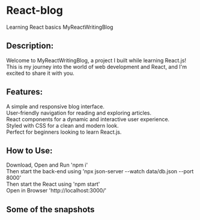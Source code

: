# React-blog
 Learning React basics
MyReactWritingBlog

## Description:

Welcome to MyReactWritingBlog, a project I built while learning React.js! This is my journey into the world of web development and React, and I'm excited to share it with you.

## Features:

A simple and responsive blog interface.<br>
User-friendly navigation for reading and exploring articles.<br>
React components for a dynamic and interactive user experience.<br>
Styled with CSS for a clean and modern look.<br>
Perfect for beginners looking to learn React.js.<br>

## How to Use:

Download, Open and Run 'npm i'<br>
Then start the back-end using 'npx json-server --watch data/db.json --port 8000'<br>
Then start the React using 'npm start'<br>
Open in Browser 'http://localhost:3000/'

## Some of the snapshots 


